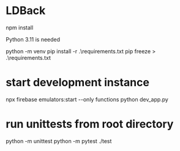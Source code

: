 # LDBack

npm install

Python 3.11 is needed

python -m venv
pip install -r .\requirements.txt
pip freeze > .\requirements.txt

# start development instance

npx firebase emulators:start --only functions
python dev_app.py  

# run unittests from root directory

python -m unittest
python -m pytest ./test

